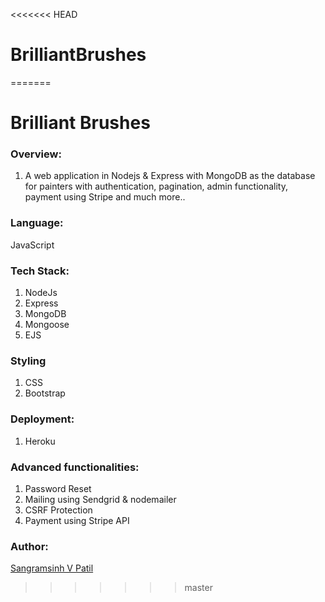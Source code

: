 <<<<<<< HEAD
# BrilliantBrushes
=======
# Brilliant Brushes

### Overview:

1. A web application in Nodejs & Express with MongoDB as the database for painters with authentication, pagination, admin functionality, payment using Stripe and much more..

### Language:
JavaScript

### Tech Stack:
1. NodeJs
2. Express
3. MongoDB
4. Mongoose
5. EJS

### Styling
1. CSS
2. Bootstrap

### Deployment:
 1. Heroku

### Advanced functionalities:
1. Password Reset
2. Mailing using Sendgrid & nodemailer
3. CSRF Protection
4. Payment using Stripe API

### Author:
<a href="https://github.com/sangramsinh96">Sangramsinh V Patil</a>
>>>>>>> master

